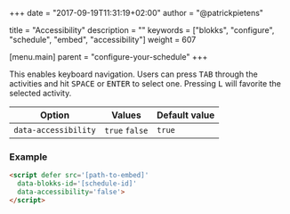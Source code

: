 +++
date            = "2017-09-19T11:31:19+02:00"
author          = "@patrickpietens"

title           = "Accessibility"
description     = ""
keywords        = ["blokks", "configure", "schedule", "embed", "accessibility"]
weight          = 607

[menu.main]
parent          = "configure-your-schedule"
+++

This enables keyboard navigation. Users can press <kbd>TAB</kbd> through the activities and hit <kbd>SPACE</kbd> or <kbd>ENTER</kbd> to select one. Pressing <kbd>L</kbd> will favorite the selected activity. 

| Option | Values | Default value |
|--------|--------|---------------|
| `data-accessibility` | `true` `false` | `true` |

### Example

```html
<script	defer src='[path-to-embed]'
  data-blokks-id='[schedule-id]'
  data-accessibility='false'>
</script>
```
